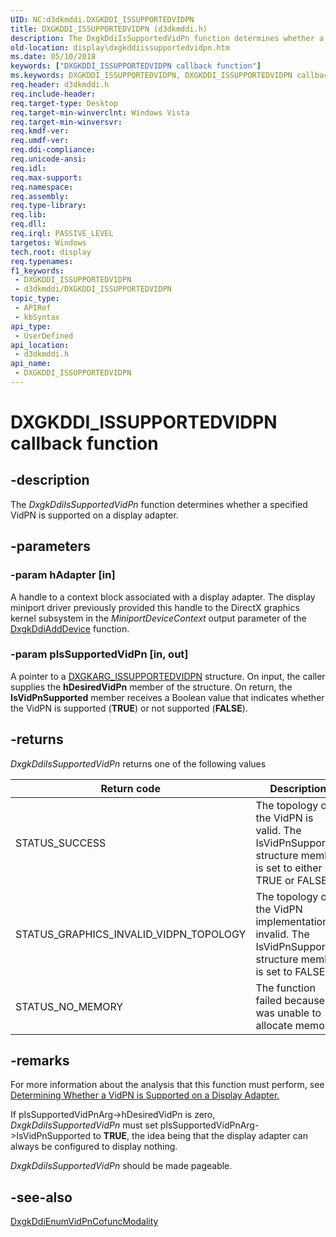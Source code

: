 ```yaml
---
UID: NC:d3dkmddi.DXGKDDI_ISSUPPORTEDVIDPN
title: DXGKDDI_ISSUPPORTEDVIDPN (d3dkmddi.h)
description: The DxgkDdiIsSupportedVidPn function determines whether a specified VidPN is supported on a display adapter.
old-location: display\dxgkddiissupportedvidpn.htm
ms.date: 05/10/2018
keywords: ["DXGKDDI_ISSUPPORTEDVIDPN callback function"]
ms.keywords: DXGKDDI_ISSUPPORTEDVIDPN, DXGKDDI_ISSUPPORTEDVIDPN callback, DmFunctions_222f2c38-00c6-466f-b653-3c9529f93849.xml, DxgkDdiIsSupportedVidPn, DxgkDdiIsSupportedVidPn callback function [Display Devices], d3dkmddi/DxgkDdiIsSupportedVidPn, display.dxgkddiissupportedvidpn
req.header: d3dkmddi.h
req.include-header: 
req.target-type: Desktop
req.target-min-winverclnt: Windows Vista
req.target-min-winversvr: 
req.kmdf-ver: 
req.umdf-ver: 
req.ddi-compliance: 
req.unicode-ansi: 
req.idl: 
req.max-support: 
req.namespace: 
req.assembly: 
req.type-library: 
req.lib: 
req.dll: 
req.irql: PASSIVE_LEVEL
targetos: Windows
tech.root: display
req.typenames: 
f1_keywords:
 - DXGKDDI_ISSUPPORTEDVIDPN
 - d3dkmddi/DXGKDDI_ISSUPPORTEDVIDPN
topic_type:
 - APIRef
 - kbSyntax
api_type:
 - UserDefined
api_location:
 - d3dkmddi.h
api_name:
 - DXGKDDI_ISSUPPORTEDVIDPN
---
```


# DXGKDDI_ISSUPPORTEDVIDPN callback function


## -description

The <i>DxgkDdiIsSupportedVidPn</i> function determines whether a specified VidPN is supported on a display adapter.

## -parameters

### -param hAdapter [in]

A handle to a context block associated with a display adapter. The display miniport driver previously provided this handle to the DirectX graphics kernel subsystem in the <i>MiniportDeviceContext</i> output parameter of the <a href="/windows-hardware/drivers/ddi/dispmprt/nc-dispmprt-dxgkddi_add_device">DxgkDdiAddDevice</a> function.

### -param pIsSupportedVidPn [in, out]

A pointer to a <a href="/windows-hardware/drivers/ddi/d3dkmddi/ns-d3dkmddi-_dxgkarg_issupportedvidpn">DXGKARG_ISSUPPORTEDVIDPN</a> structure. On input, the caller supplies the <b>hDesiredVidPn</b> member of the structure. On return, the <b>IsVidPnSupported</b> member receives a Boolean value that indicates whether the VidPN is supported (<b>TRUE</b>) or not supported (<b>FALSE</b>).

## -returns

<i>DxgkDdiIsSupportedVidPn</i> returns one of the following values

|Return code|Description|
|--- |--- |
|STATUS_SUCCESS|The topology of the VidPN is valid. The IsVidPnSupported structure member is set to either TRUE or FALSE.|
|STATUS_GRAPHICS_INVALID_VIDPN_TOPOLOGY|The topology of the VidPN implementation is invalid. The IsVidPnSupported structure member is set to FALSE.|
|STATUS_NO_MEMORY|The function failed because it was unable to allocate memory.|

## -remarks

For more information about the analysis that this function must perform, see <a href="/windows-hardware/drivers/display/determining-whether-a-vidpn-is-supported-on-a-display-adapter">Determining Whether a VidPN is Supported on a Display Adapter</a><u>.</u>

If pIsSupportedVidPnArg->hDesiredVidPn is zero, <i>DxgkDdiIsSupportedVidPn</i> must set pIsSupportedVidPnArg->IsVidPnSupported to <b>TRUE</b>, the idea being that the display adapter can always be configured to display nothing.

<i>DxgkDdiIsSupportedVidPn</i> should be made pageable.

## -see-also

<a href="/windows-hardware/drivers/ddi/d3dkmddi/nc-d3dkmddi-dxgkddi_enumvidpncofuncmodality">DxgkDdiEnumVidPnCofuncModality</a>

